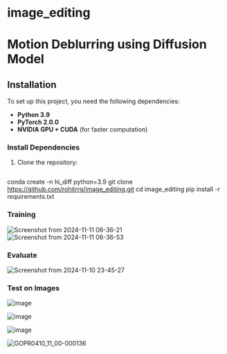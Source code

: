 # image_editing


# Motion Deblurring using Diffusion Model

## Installation

To set up this project, you need the following dependencies:

- **Python 3.9**  
- **PyTorch 2.0.0**  
- **NVIDIA GPU + CUDA** (for faster computation)

### Install Dependencies

1. Clone the repository:
   ```bash
  conda create -n hi_diff python=3.9
  git clone https://github.com/rohitrrg/image_editing.git
  cd image_editing
  pip install -r requirements.txt




### Training
![Screenshot from 2024-11-11 06-36-21](https://github.com/user-attachments/assets/0a16d6ec-8b9f-4df0-9d1d-ab5ab343bc25) ![Screenshot from 2024-11-11 06-36-53](https://github.com/user-attachments/assets/80d3451d-acad-42c9-8fc6-1791cede9118)

### Evaluate
![Screenshot from 2024-11-10 23-45-27](https://github.com/user-attachments/assets/6fab7cb5-6ffe-4a02-88c7-9dd368b2fd86)

### Test on Images
![image](https://github.com/user-attachments/assets/bc0ae3db-a0ff-498f-b31e-06b656c8f467)

![image](https://github.com/user-attachments/assets/dcd4f566-e7c9-4b6d-a32d-b0f20a9460b5)

![image](https://github.com/user-attachments/assets/75052396-c041-4637-8efa-69367ca648e1)

![GOPR0410_11_00-000136](https://github.com/user-attachments/assets/01103d96-58d0-4dd7-ab56-276366427910)
